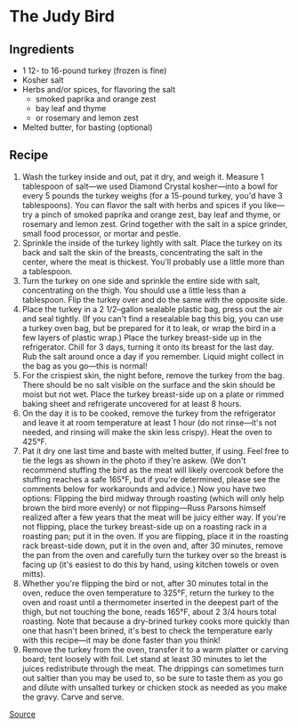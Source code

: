 The Judy Bird
=======

## Ingredients
* 1 12- to 16-pound turkey (frozen is fine)
* Kosher salt
* Herbs and/or spices, for flavoring the salt
    * smoked paprika and orange zest
    * bay leaf and thyme
    * or rosemary and lemon zest
* Melted butter, for basting (optional)

## Recipe
1. Wash the turkey inside and out, pat it dry, and weigh it. Measure 1 tablespoon of salt—we used Diamond Crystal kosher—into a bowl for every 5 pounds the turkey weighs (for a 15-pound turkey, you'd have 3 tablespoons). You can flavor the salt with herbs and spices if you like—try a pinch of smoked paprika and orange zest, bay leaf and thyme, or rosemary and lemon zest. Grind together with the salt in a spice grinder, small food processor, or mortar and pestle.
2. Sprinkle the inside of the turkey lightly with salt. Place the turkey on its back and salt the skin of the breasts, concentrating the salt in the center, where the meat is thickest. You'll probably use a little more than a tablespoon.
3. Turn the turkey on one side and sprinkle the entire side with salt, concentrating on the thigh. You should use a little less than a tablespoon. Flip the turkey over and do the same with the opposite side.
4. Place the turkey in a 2 1/2–gallon sealable plastic bag, press out the air and seal tightly. (If you can't find a resealable bag this big, you can use a turkey oven bag, but be prepared for it to leak, or wrap the bird in a few layers of plastic wrap.) Place the turkey breast-side up in the refrigerator. Chill for 3 days, turning it onto its breast for the last day. Rub the salt around once a day if you remember. Liquid might collect in the bag as you go—this is normal!
5. For the crispiest skin, the night before, remove the turkey from the bag. There should be no salt visible on the surface and the skin should be moist but not wet. Place the turkey breast-side up on a plate or rimmed baking sheet and refrigerate uncovered for at least 8 hours.
6. On the day it is to be cooked, remove the turkey from the refrigerator and leave it at room temperature at least 1 hour (do not rinse—it's not needed, and rinsing will make the skin less crispy). Heat the oven to 425°F.
7. Pat it dry one last time and baste with melted butter, if using. Feel free to tie the legs as shown in the photo if they're askew. (We don't recommend stuffing the bird as the meat will likely overcook before the stuffing reaches a safe 165°F, but if you're determined, please see the comments below for workarounds and advice.) Now you have two options: Flipping the bird midway through roasting (which will only help brown the bird more evenly) or not flipping—Russ Parsons himself realized after a few years that the meat will be juicy either way. If you're not flipping, place the turkey breast-side up on a roasting rack in a roasting pan; put it in the oven. If you are flipping, place it in the roasting rack breast-side down, put it in the oven and, after 30 minutes, remove the pan from the oven and carefully turn the turkey over so the breast is facing up (it's easiest to do this by hand, using kitchen towels or oven mitts).
8. Whether you're flipping the bird or not, after 30 minutes total in the oven, reduce the oven temperature to 325°F, return the turkey to the oven and roast until a thermometer inserted in the deepest part of the thigh, but not touching the bone, reads 165°F, about 2 3/4 hours total roasting. Note that because a dry-brined turkey cooks more quickly than one that hasn't been brined, it's best to check the temperature early with this recipe—it may be done faster than you think!
9. Remove the turkey from the oven, transfer it to a warm platter or carving board; tent loosely with foil. Let stand at least 30 minutes to let the juices redistribute through the meat. The drippings can sometimes turn out saltier than you may be used to, so be sure to taste them as you go and dilute with unsalted turkey or chicken stock as needed as you make the gravy. Carve and serve.

[Source](https://food52.com/recipes/15069-russ-parsons-dry-brined-turkey-a-k-a-the-judy-bird)